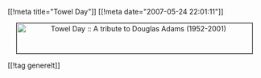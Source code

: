 [[!meta  title="Towel Day"]]
[[!meta  date="2007-05-24 22:01:11"]]
<div align="center"><a href="http://www.towelday.kojv.net" target="_blank"><img src="http://www.towelday.kojv.net/towelday.gif" alt="Towel Day :: A tribute to Douglas Adams (1952-2001)" width="468" height="60" border="1" /></a></div>

[[!tag  generelt]]